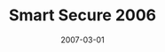 ---
caption: #what displays in the portfolio grid:
  title: Smart Secure 2006
  subtitle: 출입보안/식당/근태관리 시스템
  thumbnail: assets/img/portfolio/smartsecure/thumb_smartsecure.png
  
#what displays when the item is clicked:
title: "Smart Secure 2006"
projecttitle: "프로젝트 설명"
project: "업무의 특성과 필요에 따라 제한, 개방하여 사용자가 원하는 방법으로 조절가능한 사무환경을 조성<br>출입통제 영상보안 시스템은 보안이 필요한 장소에 대하여 비허가자의 무단침입 및 파괴행위로부터 건물을 안전하게 보호하는 시스템으로 출입자에 대한 출입허가내용을 등록하여, 허가된 시간대에 허가된 출입문을 출입할 수 있도록 설정하여 운영<br>빌딩 내 ID 카드 인식 기반으로 통합 관리함으로써 출입관리, 식당관리, 근태관리, 특수지역 모니터링 등 다양한 응용분야를 통합관리 할 수 있는 시스템"
roletitle: "주요업무 및 담당역할"
role: "솔류션 윈도우 애플리케이션 전체영역 개발<br>
&nbsp;• 통합 프레임 워크 개발<br>
&nbsp;• Main App 개발<br>
&nbsp;• Report App 개발<br>
&nbsp;• Monitoring App 개발<br>
&nbsp;• ACam40Plus와 통신 제어 모듈 개발(TCP/IP)<br>
&nbsp;• ACam40과 통신 제어 모듈 개발(시리얼 통신 RS485)<br>
&nbsp;• ACam2000N 단독형 리더기와 통신 제어 모듈 개발(시리얼 통신 RS422)<br>
&nbsp;• TCP 통신 로더 개발"
datetitle: "참여기간"
startdate: 2006/04
enddate: 2007/03
skilltitle: "개발언어 및 주요기술"
skills:
  - title: "Windows"
  - title: "Delphi"
linktitle: "링크(서비스 종료)"
link: "http://www.dnst.co.kr/"
imagetitle: "참고화면"
images:
 - src: assets/img/portfolio/smartsecure/smartsecure_01.png
 - alt: 
date: 2007-03-01
---